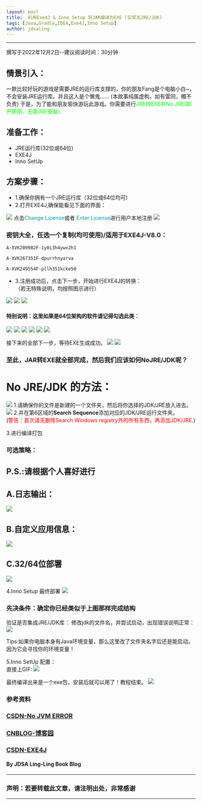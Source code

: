 ```yaml
---
layout: post
title:  利用Exe4J & Inno Setup 将JAR编译为EXE (实现无JRE/JDK)
tags: [Java,Gradle,IDEA,Exe4J,Inno Setup]
author: jdsaling
---
```


---
撰写于2022年12月2日--建议阅读时间：30分钟
## 情景引入：
一款比较好玩的游戏是需要JRE的运行库支撑的，你的朋友Fang是个电脑小白~，不会安装JRE运行库。并且这人是个懒鬼……  (本故事纯属虚构，如有雷同，概不负责)
于是，为了能和朋友愉快游玩此游戏。你需要进行<font color="##00ff00">JRE转EXE并No JRE(即开即用，无需JRE安装)</font>.

## 准备工作：
* JRE运行库(32位或64位)
* EXE4J
* Inno SetUp

## 方案步骤：
* 1.确保你拥有一个JRE运行库（32位或64位均可)
* 2.打开EXE4J,确保能看见下面的界面：
<img src="https://jdsalingzx.top/assets/img/exe4j/Exe4j1.png">
点击<font color="##689f0a">Change License</font>或者 <font color="##689f0a">Enter License</font>进行用户本地注册
<img src="https://jdsalingzx.top/assets/img/exe4j/Exe4j2.png">

### 密钥大全，任选一个复制(均可使用)/适用于EXE4J-V8.0：

~~~log
A-XVK209982F-1y0i3h4ywx2h1
~~~
~~~log
A-XVK267351F-dpurrhnyarva
~~~
~~~log
A-XVK249554F-pllh351kcke50
~~~

* 3.注册成功后，点击下一步，开始进行EXE4J的转换：  
（若无特殊说明，均按照图示进行）
<img src="https://jdsalingzx.top/assets/img/exe4j/Exe4j3.png">
<img src="https://jdsalingzx.top/assets/img/exe4j/Exe4j4.png">
<img src="https://jdsalingzx.top/assets/img/exe4j/Exe4j5.png">

#### 特别说明：这里如果是64位架构的软件请记得勾选此类：

<img src="https://jdsalingzx.top/assets/img/exe4j/Exe4j6.png">
<img src="https://jdsalingzx.top/assets/img/exe4j/Exe4j7.png">
<img src="https://jdsalingzx.top/assets/img/exe4j/Exe4j8.png">
<img src="https://jdsalingzx.top/assets/img/exe4j/Exe4j9.png">
<img src="https://jdsalingzx.top/assets/img/exe4j/Exe4j10.png">
<img src="https://jdsalingzx.top/assets/img/exe4j/Exe4j11.png">

接下来的全部下一步，等待EXE生成成功。
<img src="https://jdsalingzx.top/assets/img/exe4j/Exe4j12.png">
<img src="https://jdsalingzx.top/assets/img/exe4j/Exe4j13.png">

### 至此，JAR转EXE就全部完成，然后我们应该如何NoJRE/JDK呢？

# No JRE/JDK 的方法：
<img src="https://jdsalingzx.top/assets/img/exe4j/Exe4j14.png">
1.请确保你的文件是新建的一个文件夹，然后将你选择的JDK/JRE放入进去。

<img src="https://jdsalingzx.top/assets/img/exe4j/Exe4j15.png">
2.并在第6区域的<font style="font-weight:700">Search Sequence</font>添加对应的JDK/JRE运行文件夹。<br>
<span>(<font color="##ff0000">警告：首次请先删除Search Windows registry外的所有东西，再添加JDK/JRE</font>.)</span>

3.进行编译打包

### 可选策略：
## P.S.:请根据个人喜好进行

## A.日志输出：
<img src="https://jdsalingzx.top/assets/img/exe4j/Exe4j16.png">

## B.自定义应用信息：
<img src="https://jdsalingzx.top/assets/img/exe4j/Exe4j17.png">

## C.32/64位部署
<img src="https://jdsalingzx.top/assets/img/exe4j/Exe4j18.png">

4.Inno Setup 最终部署
<img src="https://jdsalingzx.top/assets/img/exe4j/Exe4j19.png">

### 先决条件：确定你已经类似于上图那样完成结构

验证是否集成JRE/JDK库：
修改jdk的文件名，并尝试启动，出现错误说明正常：
<img src="https://jdsalingzx.top/assets/img/exe4j/Exe4j20.png">

Tips:如果你电脑本身有Java环境变量，那么这里改了文件夹名字后还是能启动。因为它会寻找你的环境变量！

5.Inno SetUp 配置：  
直接上GIF:
<img src="https://jdsalingzx.top/assets/img/exe4j/IS.gif">

最终编译出来是一个exe包，安装后就可以用了！教程结束。
<img src="https://jdsalingzx.top/assets/img/exe4j/end.gif">

### 参考资料
### [CSDN-No JVM ERROR](https://blog.csdn.net/qq_28114615/article/details/94402156)
### [CNBLOG-博客园](https://www.cnblogs.com/ococo/p/15875003.html)
### [CSDN-EXE4J](https://blog.csdn.net/wff900703/article/details/99960723)


#### By JDSA Ling-Ling Book Blog

---
### 声明：若要转载此文章，请注明出处，非常感谢
---